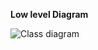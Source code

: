    **Low level Diagram**
  
  
  ![Class diagram](https://user-images.githubusercontent.com/78849459/107746745-57985b00-6d3c-11eb-8c4c-47c404738324.png)

